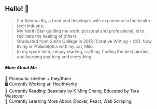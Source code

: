 ## Hello! 👋

> I'm Sabrina Ko, a front end developer with experience in the health-tech industry.  
> My North Star guiding my work, personal and professional, is to facilitate the healing of others.  
> Graduated from Smith College in 2018 (Creative Writing + CS). Now living in Philadelphia with my cat, Milo.  
> In my spare time, I enjoy reading, crafting, finding the best pickles, and learning anything and everything.

#### *More About Me*  
💖 Pronouns: she/her + they/them  
🖥 Currently Working at: [HealthVerity](https://healthverity.com/)  
📖 Currently Reading: Beastiary by K Ming Chang, Educated by Tara Westover  
🌱 Currently Learning More About: Docker, React, Web Scraping
